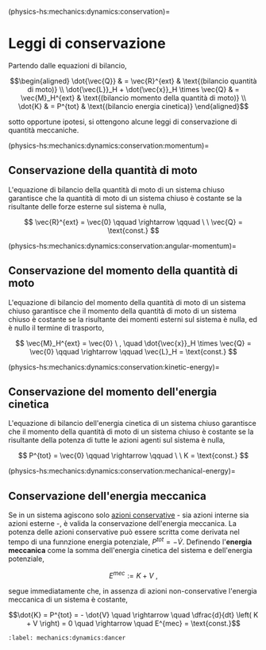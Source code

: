 <!--
```{article-info}
:author: basics
:date: "{sub-ref}`today`"
:read-time: "{sub-ref}`wordcount-minutes` min read"
```
-->

(physics-hs:mechanics:dynamics:conservation)=
# Leggi di conservazione

Partendo dalle equazioni di bilancio,

$$\begin{aligned}
 \dot{\vec{Q}} & = \vec{R}^{ext} & \text{(bilancio quantità di moto)} \\
 \dot{\vec{L}}_H + \dot{\vec{x}}_H \times \vec{Q} & = \vec{M}_H^{ext} & \text{(bilancio momento della quantità di moto)} \\
 \dot{K} & = P^{tot} & \text{(bilancio energia cinetica)}
\end{aligned}$$

sotto opportune ipotesi, si ottengono alcune leggi di conservazione di quantità meccaniche.

(physics-hs:mechanics:dynamics:conservation:momentum)=
## Conservazione della quantità di moto
L'equazione di bilancio della quantità di moto di un sistema chiuso garantisce che la quantità di moto di un sistema chiuso è costante se la risultante delle forze esterne sul sistema è nulla,

$$
  \vec{R}^{ext} = \vec{0} \qquad  \rightarrow \qquad \ \ \vec{Q} = \text{const.} 
$$

(physics-hs:mechanics:dynamics:conservation:angular-momentum)=
## Conservazione del momento della quantità di moto
L'equazione di bilancio del momento della quantità di moto di un sistema chiuso garantisce che il momento della quantità di moto di un sistema chiuso è costante se la risultante dei momenti esterni sul sistema è nulla, ed è nullo il termine di trasporto,

$$
  \vec{M}_H^{ext} = \vec{0} \ , \quad \dot{\vec{x}}_H \times \vec{Q} = \vec{0} \qquad  \rightarrow \qquad \vec{L}_H = \text{const.}
$$

(physics-hs:mechanics:dynamics:conservation:kinetic-energy)=
## Conservazione del momento dell'energia cinetica
L'equazione di bilancio dell'energia cinetica di un sistema chiuso garantisce che il momento della quantità di moto di un sistema chiuso è costante se la risultante della potenza di tutte le azioni agenti sul sistema è nulla, 

$$
  P^{tot} = \vec{0} \qquad  \rightarrow \qquad \ \  K = \text{const.}
$$

(physics-hs:mechanics:dynamics:conservation:mechanical-energy)=
## Conservazione dell'energia meccanica
Se in un sistema agiscono solo [azioni conservative](physics-hs:mechanics:actions:conservative) - sia azioni interne sia azioni esterne -, è valida la conservazione dell'energia meccanica.
La potenza delle azioni conservative può essere scritta come derivata nel tempo di una funnzione energia potenziale, $P^{tot} = - \dot{V}$. 
Definendo l'**energia meccanica** come la somma dell'energia cinetica del sistema e dell'energia potenziale, 

$$E^{mec} := K + V \ ,$$

 segue immediatamente che, in assenza di azioni non-conservative l'energia meccanica di un sistema è costante,

$$\dot{K} = P^{tot} = - \dot{V} \quad \rightarrow \quad \dfrac{d}{dt} \left( K + V \right) = 0 \quad \rightarrow \quad E^{mec} = \text{const.}$$


```{prf:example} Rotazione di una ballerina
:label: mechanics:dynamics:dancer

```
